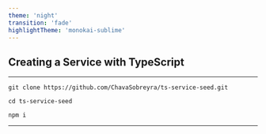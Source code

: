 ```yaml
---
theme: 'night'
transition: 'fade'
highlightTheme: 'monokai-sublime'
---
```


## Creating a Service with TypeScript

---

```
git clone https://github.com/ChavaSobreyra/ts-service-seed.git
```

```
cd ts-service-seed
```

```
npm i
```

---

